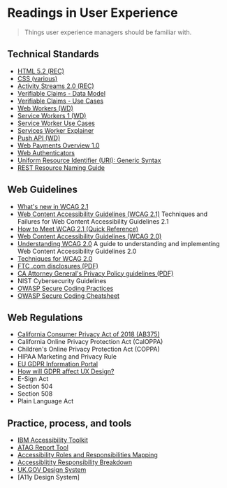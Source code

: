 # Readings in User Experience
> Things user experience managers should be familiar with.

## Technical Standards
* [HTML 5.2 (REC)](https://www.w3.org/TR/html5/)
* [CSS (various)](https://www.w3.org/Style/CSS/Overview.en.html)
* [Activity Streams 2.0 (REC)](https://www.w3.org/TR/activitystreams-core/)
* [Verifiable Claims - Data Model](https://www.w3.org/TR/verifiable-claims-data-model/)
* [Verifiable Claims - Use Cases](https://www.w3.org/TR/verifiable-claims-use-cases/)
* [Web Workers (WD)](https://www.w3.org/TR/workers/)
* [Service Workers 1 (WD)](https://www.w3.org/TR/service-workers-1/)
* [Service Worker Use Cases](https://github.com/w3c-webmob/ServiceWorkersDemos)
* [Services Worker Explainer](https://github.com/w3c/ServiceWorker/blob/master/explainer.md)
* [Push API (WD)](https://www.w3.org/TR/push-api/)
* [Web Payments Overview 1.0](https://www.w3.org/TR/webpayments-overview/)
* [Web Authenticators](https://www.w3.org/TR/webauthn/)
* [Uniform Resource Identifier (URI): Generic Syntax](https://tools.ietf.org/html/rfc3986)
* [REST Resource Naming Guide](https://restfulapi.net/resource-naming/)

## Web Guidelines
* [What's new in WCAG 2.1](https://www.w3.org/WAI/standards-guidelines/wcag/new-in-21/)
* [Web Content Accessibility Guidelines (WCAG 2.1)](https://www.w3.org/TR/WCAG21/)
Techniques and Failures for Web Content Accessibility Guidelines 2.1
* [How to Meet WCAG 2.1 (Quick Reference)](https://www.w3.org/WAI/WCAG21/quickref/)
* [Web Content Accessibility Guidelines (WCAG 2.0)](https://www.w3.org/TR/WCAG20/)
* [Understanding WCAG 2.0](https://www.w3.org/TR/UNDERSTANDING-WCAG20/)
A guide to understanding and implementing Web Content Accessibility Guidelines 2.0
* [Techniques for WCAG 2.0](https://www.w3.org/TR/WCAG-TECHS/)
* [FTC .com disclosures (PDF)](https://www.ftc.gov/system/files/documents/plain-language/bus41-dot-com-disclosures-information-about-online-advertising.pdf)
* [CA Attorney General's Privacy Policy guidelines (PDF)](https://oag.ca.gov/sites/all/files/agweb/pdfs/cybersecurity/making_your_privacy_practices_public.pdf)
* NIST Cybersecurity Guidelines
* [OWASP Secure Coding Practices](https://www.owasp.org/images/0/08/OWASP_SCP_Quick_Reference_Guide_v2.pdf)
* [OWASP Secure Coding Cheatsheet](https://www.owasp.org/index.php/Secure_Coding_Cheat_Sheet)

## Web Regulations
* [California Consumer Privacy Act of 2018 (AB375)](https://leginfo.legislature.ca.gov/faces/billTextClient.xhtml?bill_id=201720180AB375)
* California Online Privacy Protection Act (CalOPPA)
* Children's Online Privacy Protection Act (COPPA)
* HIPAA Marketing and Privacy Rule
* [EU GDPR Information Portal](https://www.eugdpr.org/)
* [How will GDPR affect UX Design?](https://www.invisionapp.com/blog/gdpr-ux-design/)
* E-Sign Act
* Section 504
* Section 508
* Plain Language Act


## Practice, process, and tools
* [IBM Accessibility Toolkit](https://www.ibm.com/able/toolkit/)
* [ATAG Report Tool](https://www.w3.org/WAI/atag/report-tool/)
* [Accessibility Roles and Responsibilities Mapping](https://www.w3.org/WAI/EO/wiki/ARRM_Project_-_Accessibility_Roles_and_Responsibilities_Mapping)
* [Accessiblitity Responsibility Breakdown](https://www.w3.org/community/wai-engage/wiki/Accessibility_Responsibility_Breakdown)
* [UK.GOV Design System](https://design-system.service.gov.uk/)
* [A11y Design System]
